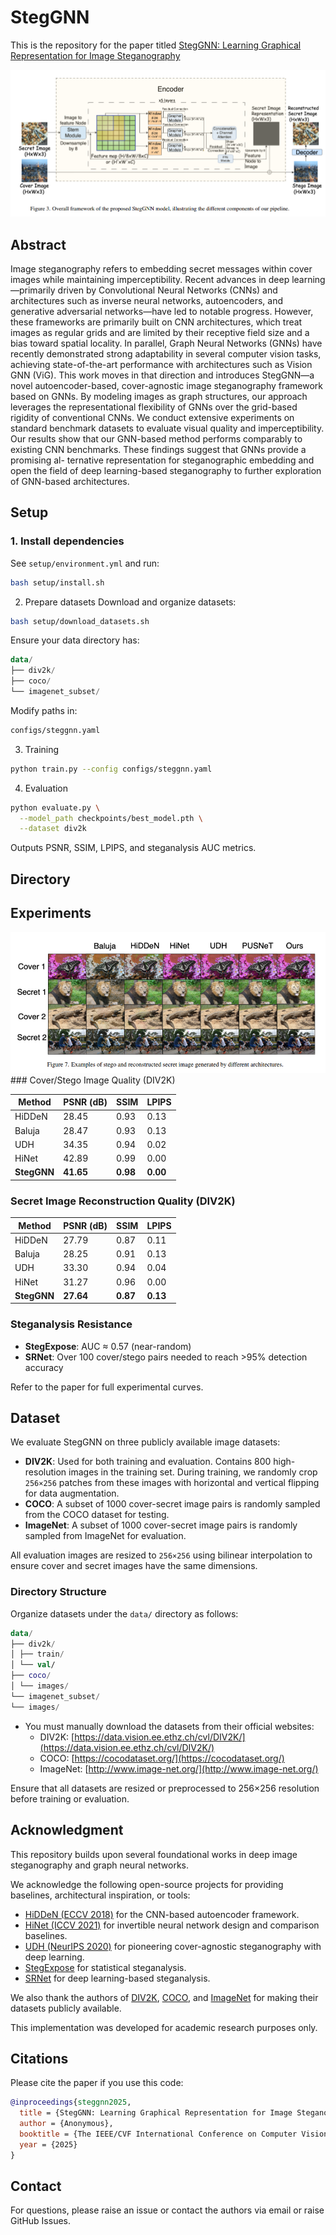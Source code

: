 # StegGNN

This is the repository for the paper titled [StegGNN: Learning Graphical Representation for Image Steganography](https://openreview.net/forum?id=UpCzCC4hCn)

<img src="https://github.com/AGAMPANDEYY/StegGNN/blob/main/assets/StegGNN.png">

## Abstract 

Image steganography refers to embedding secret messages within cover images while maintaining imperceptibility. Recent advances in deep learning—primarily driven by Convolutional Neural Networks (CNNs) and architectures such as inverse neural networks, autoencoders, and generative adversarial networks—have led to notable progress. However, these frameworks are primarily built on CNN architectures, which treat images as regular grids and are limited by their receptive field size and a bias toward spatial locality. In parallel, Graph Neural Networks (GNNs) have recently demonstrated strong adaptability in several computer vision tasks, achieving state-of-the-art performance with architectures such as Vision GNN (ViG). This work moves in that direction and introduces StegGNN—a novel autoencoder-based, cover-agnostic image steganography framework based on GNNs. By modeling images as graph structures, our approach leverages the representational flexibility of GNNs over the grid-based rigidity of conventional CNNs. We conduct extensive experiments on standard benchmark datasets to evaluate visual quality and imperceptibility. Our results show that our GNN-based
method performs comparably to existing CNN benchmarks. These findings suggest that GNNs provide a promising al-
ternative representation for steganographic embedding and open the field of deep learning-based steganography to further exploration of GNN-based architectures.

## Setup

### 1. Install dependencies

See `setup/environment.yml` and run:

```bash
bash setup/install.sh
```

2. Prepare datasets
Download and organize datasets:

``` bash
bash setup/download_datasets.sh
```

Ensure your data directory has:

```kotlin
data/
├── div2k/
├── coco/
└── imagenet_subset/
```

Modify paths in:
```bash 
configs/steggnn.yaml
```
3. Training
   
```bash
python train.py --config configs/steggnn.yaml
```

4. Evaluation
```bash
python evaluate.py \
  --model_path checkpoints/best_model.pth \
  --dataset div2k
```

Outputs PSNR, SSIM, LPIPS, and steganalysis AUC metrics.

## Directory

## Experiments

<img src="https://github.com/AGAMPANDEYY/StegGNN/blob/main/assets/comparison.png" >
### Cover/Stego Image Quality (DIV2K)


<div align="center">


| Method   | PSNR (dB) | SSIM | LPIPS |
|----------|-----------|------|--------|
| HiDDeN   | 28.45     | 0.93 | 0.13   |
| Baluja   | 28.47     | 0.93 | 0.13   |
| UDH      | 34.35     | 0.94 | 0.02   |
| HiNet    | 42.89     | 0.99 | 0.00   |
| **StegGNN** | **41.65** | **0.98** | **0.00** |

</div>

### Secret Image Reconstruction Quality (DIV2K)


<div align="center">

| Method   | PSNR (dB) | SSIM | LPIPS |
|----------|-----------|------|--------|
| HiDDeN   | 27.79     | 0.87 | 0.11   |
| Baluja   | 28.25     | 0.91 | 0.13   |
| UDH      | 33.30     | 0.94 | 0.04   |
| HiNet    | 31.27     | 0.96 | 0.00   |
| **StegGNN** | **27.64** | **0.87** | **0.13** |

</div>

### Steganalysis Resistance

- **StegExpose**: AUC ≈ 0.57 (near-random)
- **SRNet**: Over 100 cover/stego pairs needed to reach >95% detection accuracy

Refer to the paper for full experimental curves.


## Dataset

We evaluate StegGNN on three publicly available image datasets:

- **DIV2K**: Used for both training and evaluation. Contains 800 high-resolution images in the training set. During training, we randomly crop `256×256` patches from these images with horizontal and vertical flipping for data augmentation.
- **COCO**: A subset of 1000 cover-secret image pairs is randomly sampled from the COCO dataset for testing.
- **ImageNet**: A subset of 1000 cover-secret image pairs is randomly sampled from ImageNet for evaluation.

All evaluation images are resized to `256×256` using bilinear interpolation to ensure cover and secret images have the same dimensions.

### Directory Structure

Organize datasets under the `data/` directory as follows:

```kotlin 
data/
├── div2k/
│ ├── train/
│ └── val/
├── coco/
│ └── images/
└── imagenet_subset/
└── images/
```
- You must manually download the datasets from their official websites:
  - DIV2K: [https://data.vision.ee.ethz.ch/cvl/DIV2K/](https://data.vision.ee.ethz.ch/cvl/DIV2K/)
  - COCO: [https://cocodataset.org/](https://cocodataset.org/)
  - ImageNet: [http://www.image-net.org/](http://www.image-net.org/)

Ensure that all datasets are resized or preprocessed to 256×256 resolution before training or evaluation.

## Acknowledgment 

This repository builds upon several foundational works in deep image steganography and graph neural networks.

We acknowledge the following open-source projects for providing baselines, architectural inspiration, or tools:

- [HiDDeN (ECCV 2018)](https://github.com/isl-org/HiDDeN) for the CNN-based autoencoder framework.
- [HiNet (ICCV 2021)](https://github.com/BRIAREUSdotio/HiNet) for invertible neural network design and comparison baselines.
- [UDH (NeurIPS 2020)](https://github.com/chaoningzhang/Universal-Deep-Hiding) for pioneering cover-agnostic steganography with deep learning.
- [StegExpose](https://github.com/b3dk7/StegExpose) for statistical steganalysis.
- [SRNet](https://github.com/nerdslab/SRNet) for deep learning-based steganalysis.

We also thank the authors of [DIV2K](https://data.vision.ee.ethz.ch/cvl/DIV2K/), [COCO](https://cocodataset.org/), and [ImageNet](http://www.image-net.org/) for making their datasets publicly available.

This implementation was developed for academic research purposes only.


## Citations

Please cite the paper if you use this code:

```bibtex
@inproceedings{steggnn2025,
  title = {StegGNN: Learning Graphical Representation for Image Steganography},
  author = {Anonymous},
  booktitle = {The IEEE/CVF International Conference on Computer Vision (ICCV)},
  year = {2025}
}

```

## Contact

For questions, please raise an issue or contact the authors via email or raise GitHub Issues.
